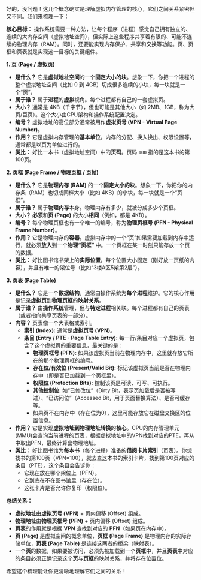 好的，没问题！这几个概念确实是理解虚拟内存管理的核心，它们之间关系紧密但又不同。我们来梳理一下：

**核心目标：** 操作系统需要一种方法，让每个程序（进程）感觉自己拥有独立的、连续的大内存空间（虚拟地址空间），但实际上这些程序共享着有限的、可能不连续的物理内存（RAM）。同时，还要能实现内存保护、共享和交换等功能。页、页框和页表就是实现这一目标的关键组件。

**1. 页 (Page / 虚拟页)**

- **是什么？** 它是**虚拟地址空间**的一个**固定大小的块**。想象一下，你把一个进程的整个虚拟地址空间（比如 0 到 4GB）切成很多连续的小块，每一块就是一个“页”。
- **属于谁？** 属于**进程**的**虚拟**视角。每个进程都有自己的一套虚拟页。
- **大小？** 通常是 4KB（千字节），但也可能是其他大小（如 2MB、1GB，称为大页/巨页）。这个大小由CPU架构和操作系统配置决定。
- **编号？** 虚拟地址的高位部分通常被用作**虚拟页号 (VPN - Virtual Page Number)**。
- **作用？** 它是虚拟内存管理的**基本单位**。内存的分配、换入换出、权限设置等，通常都是以页为单位进行的。
- **类比：** 好比一本书（虚拟地址空间）中的**页码**。页码 `100` 指的是这本书的第100页。

**2. 页框 (Page Frame / 物理页框 / 页帧)**

- **是什么？** 它是**物理内存 (RAM)** 的一个**固定大小的块**。想象一下，你把你的内存条（RAM）也切成同样大小（比如 4KB）的小块，每一块就是一个“页框”。
- **属于谁？** 属于**物理内存**本身。物理内存有多少，就被分成多少个页框。
- **大小？** **必须**和**页 (Page)** 的大小**相同**（例如，都是 4KB）。
- **编号？** 每个物理页框也有一个唯一的编号，称为**物理页框号 (PFN - Physical Frame Number)**。
- **作用？** 它是物理内存的**容器**。虚拟内存中的一个“页”如果需要加载到内存中运行，就必须**放入**到一个**物理“页框”** 中。一个页框在某一时刻只能存放一个页的数据。
- **类比：** 好比图书馆书架上的**实际位置**。每个位置大小固定（刚好放一页纸的内容），并且有唯一的架位号（比如“3楼A区5架第2层”）。

**3. 页表 (Page Table)**

- **是什么？** 它是一个**数据结构**，通常由操作系统为**每个进程**维护。它的核心作用是记录**虚拟页**到**物理页框**的**映射关系**。
- **属于谁？** 由**操作系统**管理，但与**特定进程**相关联。每个进程都有自己的页表（或者指向共享页表的一部分）。
- **内容？** 页表像一个大表格或索引。
    - **索引 (Index):** 通常是**虚拟页号 (VPN)**。
    - **条目 (Entry / PTE - Page Table Entry):** 每一行/条目对应一个虚拟页，包含了这个虚拟页的重要信息，最关键的是：
        - **物理页框号 (PFN):** 如果该虚拟页当前在物理内存中，这里就存放它所在的那个物理页框的编号。
        - **存在位/有效位 (Present/Valid Bit):** 标记该虚拟页当前是否在物理内存中（即是否已加载到一个页框里）。
        - **权限位 (Protection Bits):** 控制该页是可读、可写、可执行。
        - **其他控制位:** 如“已修改位”（Dirty Bit，表示页加载后是否被写过）、“已访问位”（Accessed Bit，用于页面替换算法）、是否可缓存等。
        - 如果页不在内存中（存在位为0），这里可能存放它在磁盘交换区的位置信息。
- **作用？** 它是实现**虚拟地址到物理地址转换**的**核心**。CPU的内存管理单元(MMU)会查询当前进程的页表，根据虚拟地址中的VPN找到对应的PTE，再从中取出PFN，最终计算出物理地址。
- **类比：** 好比图书馆为**每本书**（每个进程）准备的**借阅卡片索引**（页表）。你想找书的第100页（VPN=100），就去查这本书的索引卡片，找到第100页对应的条目（PTE）。这个条目会告诉你：
    - 它现在放在哪个架位上（PFN）。
    - 它到底在不在图书馆里（存在位）。
    - 这张卡片是否允许你复印（权限位）。

**总结关系：**

- **虚拟地址**由**虚拟页号 (VPN)** + 页内偏移 (Offset) 组成。
- **物理地址**由**物理页框号 (PFN)** + 页内偏移 (Offset) 组成。
- **页表**的作用就是根据 **VPN** 查找到对应的 **PFN**（如果页在内存中）。
- **页 (Page)** 是虚拟空间的概念单位，**页框 (Page Frame)** 是物理内存的实际存储单位，**页表 (Page Table)** 是连接这两者的桥梁（映射表）。
- 一个**页**的数据，如果要被访问，必须先被加载到一个**页框**中，并且**页表**中对应的条目必须正确记录这个**页**与**页框**的映射关系，并将存在位置位。

希望这个梳理能让你更清晰地理解它们之间的关系！